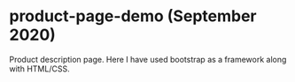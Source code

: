 # product-page-demo (September 2020)

Product description page. Here I have used bootstrap as a framework along with HTML/CSS. 